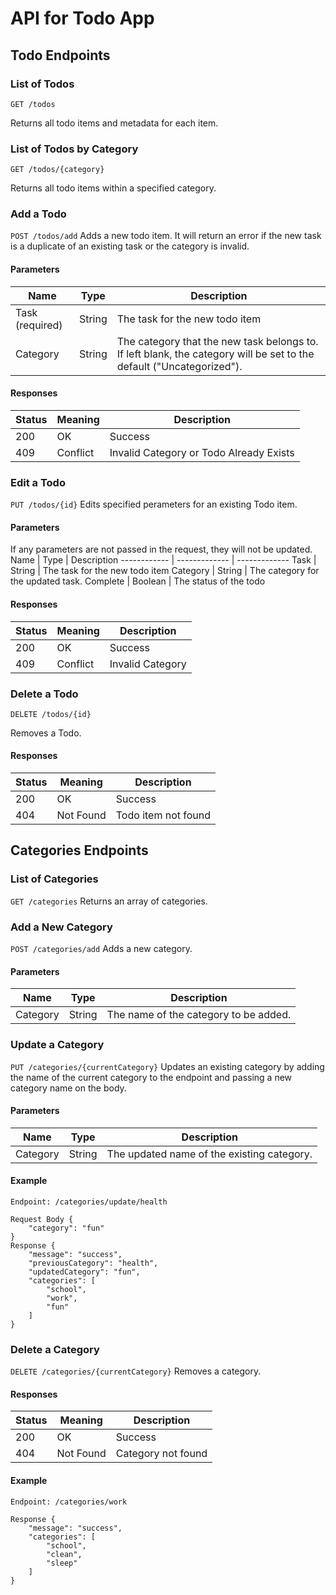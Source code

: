 # API for Todo App


## Todo Endpoints

### List of Todos
`GET /todos`

Returns all todo items and metadata for each item. 

### List of Todos by Category
`GET /todos/{category}`

Returns all todo items within a specified category.

### Add a Todo
`POST /todos/add`
Adds a new todo item. It will return an error if the new task is a duplicate of an existing task or the category is invalid.
#### Parameters
Name | Type | Description
------------ | ------------- | -------------
Task (required) | String | The task for the new todo item
Category | String | The category that the new task belongs to. If left blank, the category will be set to the default ("Uncategorized").

#### Responses
Status | Meaning | Description
------------ | ------------- | -------------
200 | OK | Success
409 | Conflict | Invalid Category or Todo Already Exists

### Edit a Todo
`PUT /todos/{id}`
Edits specified perameters for an existing Todo item. 

#### Parameters
If any parameters are not passed in the request, they will not be updated.
Name | Type | Description
------------ | ------------- | -------------
Task | String | The task for the new todo item
Category | String | The category for the updated task.
Complete | Boolean | The status of the todo
#### Responses
Status | Meaning | Description
------------ | ------------- | -------------
200 | OK | Success
409 | Conflict | Invalid Category

### Delete a Todo
`DELETE /todos/{id}`

Removes a Todo. 
#### Responses
Status | Meaning | Description
------------ | ------------- | -------------
200 | OK | Success
404 | Not Found | Todo item not found

## Categories Endpoints
### List of Categories
`GET /categories`
Returns an array of categories.

### Add a New Category
`POST /categories/add`
Adds a new category.
#### Parameters
Name | Type | Description
------------ | ------------- | -------------
Category | String | The name of the category to be added.

### Update a Category
`PUT /categories/{currentCategory}`
Updates an existing category by adding the name of the current category to the endpoint and passing a new category name on the body.
#### Parameters
Name | Type | Description
------------ | ------------- | -------------
Category | String | The updated name of the existing category.

#### Example 
```
Endpoint: /categories/update/health

Request Body {
    "category": "fun"
}
Response {
    "message": "success",
    "previousCategory": "health",
    "updatedCategory": "fun",
    "categories": [
        "school",
        "work",
        "fun"
    ]
}
```

### Delete a Category
`DELETE /categories/{currentCategory}`
Removes a category.
#### Responses
Status | Meaning | Description
------------ | ------------- | -------------
200 | OK | Success
404 | Not Found | Category not found
#### Example
```
Endpoint: /categories/work

Response {
    "message": "success",
    "categories": [
        "school",
        "clean",
        "sleep"
    ]
}
```
